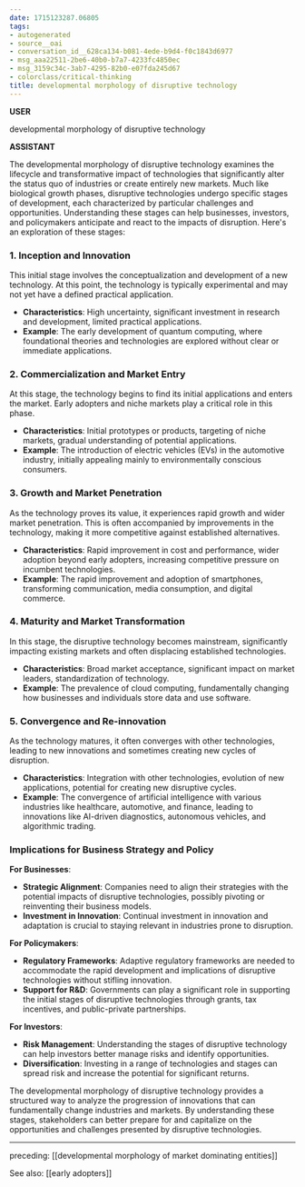 ```yaml
---
date: 1715123287.06805
tags:
- autogenerated
- source__oai
- conversation_id__628ca134-b081-4ede-b9d4-f0c1843d6977
- msg_aaa22511-2be6-40b0-b7a7-4233fc4850ec
- msg_3159c34c-3ab7-4295-82b0-e07fda245d67
- colorclass/critical-thinking
title: developmental morphology of disruptive technology
---
```


**USER**

developmental morphology of disruptive technology


**ASSISTANT**

The developmental morphology of disruptive technology examines the lifecycle and transformative impact of technologies that significantly alter the status quo of industries or create entirely new markets. Much like biological growth phases, disruptive technologies undergo specific stages of development, each characterized by particular challenges and opportunities. Understanding these stages can help businesses, investors, and policymakers anticipate and react to the impacts of disruption. Here's an exploration of these stages:

### 1. **Inception and Innovation**

This initial stage involves the conceptualization and development of a new technology. At this point, the technology is typically experimental and may not yet have a defined practical application.

- **Characteristics**: High uncertainty, significant investment in research and development, limited practical applications.
- **Example**: The early development of quantum computing, where foundational theories and technologies are explored without clear or immediate applications.

### 2. **Commercialization and Market Entry**

At this stage, the technology begins to find its initial applications and enters the market. Early adopters and niche markets play a critical role in this phase.

- **Characteristics**: Initial prototypes or products, targeting of niche markets, gradual understanding of potential applications.
- **Example**: The introduction of electric vehicles (EVs) in the automotive industry, initially appealing mainly to environmentally conscious consumers.

### 3. **Growth and Market Penetration**

As the technology proves its value, it experiences rapid growth and wider market penetration. This is often accompanied by improvements in the technology, making it more competitive against established alternatives.

- **Characteristics**: Rapid improvement in cost and performance, wider adoption beyond early adopters, increasing competitive pressure on incumbent technologies.
- **Example**: The rapid improvement and adoption of smartphones, transforming communication, media consumption, and digital commerce.

### 4. **Maturity and Market Transformation**

In this stage, the disruptive technology becomes mainstream, significantly impacting existing markets and often displacing established technologies.

- **Characteristics**: Broad market acceptance, significant impact on market leaders, standardization of technology.
- **Example**: The prevalence of cloud computing, fundamentally changing how businesses and individuals store data and use software.

### 5. **Convergence and Re-innovation**

As the technology matures, it often converges with other technologies, leading to new innovations and sometimes creating new cycles of disruption.

- **Characteristics**: Integration with other technologies, evolution of new applications, potential for creating new disruptive cycles.
- **Example**: The convergence of artificial intelligence with various industries like healthcare, automotive, and finance, leading to innovations like AI-driven diagnostics, autonomous vehicles, and algorithmic trading.

### Implications for Business Strategy and Policy

**For Businesses**:
- **Strategic Alignment**: Companies need to align their strategies with the potential impacts of disruptive technologies, possibly pivoting or reinventing their business models.
- **Investment in Innovation**: Continual investment in innovation and adaptation is crucial to staying relevant in industries prone to disruption.

**For Policymakers**:
- **Regulatory Frameworks**: Adaptive regulatory frameworks are needed to accommodate the rapid development and implications of disruptive technologies without stifling innovation.
- **Support for R&D**: Governments can play a significant role in supporting the initial stages of disruptive technologies through grants, tax incentives, and public-private partnerships.

**For Investors**:
- **Risk Management**: Understanding the stages of disruptive technology can help investors better manage risks and identify opportunities.
- **Diversification**: Investing in a range of technologies and stages can spread risk and increase the potential for significant returns.

The developmental morphology of disruptive technology provides a structured way to analyze the progression of innovations that can fundamentally change industries and markets. By understanding these stages, stakeholders can better prepare for and capitalize on the opportunities and challenges presented by disruptive technologies.


---

preceding: [[developmental morphology of market dominating entities]]

See also: [[early adopters]]